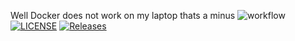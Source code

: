 Well Docker does not work on my laptop thats a minus
![workflow](https://github.com/tayyabcreator/sem/actions/workflows/main.yml/badge.svg)
[![LICENSE](https://img.shields.io/github/license/tayyabcreator/sem.svg?style=flat-square)](https://github.com/<tayyabcreator>/sem/blob/master/LICENSE)
[![Releases](https://img.shields.io/github/release/tayyabcreator/sem/all.svg?style=flat-square)](https://github.com/<tayyabcreator>/sem/releases)